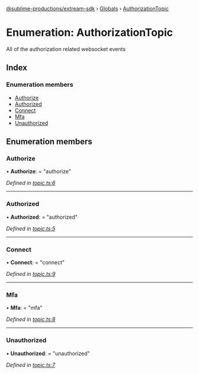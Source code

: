 [@sublime-productions/extream-sdk](../README.md) › [Globals](../globals.md) › [AuthorizationTopic](authorizationtopic.md)

# Enumeration: AuthorizationTopic

All of the authorization related websocket events

## Index

### Enumeration members

* [Authorize](authorizationtopic.md#authorize)
* [Authorized](authorizationtopic.md#authorized)
* [Connect](authorizationtopic.md#connect)
* [Mfa](authorizationtopic.md#mfa)
* [Unauthorized](authorizationtopic.md#unauthorized)

## Enumeration members

###  Authorize

• **Authorize**: = "authorize"

*Defined in [topic.ts:6](https://github.com/Extream-SaaS/ex-sdk/blob/540d571/src/topic.ts#L6)*

___

###  Authorized

• **Authorized**: = "authorized"

*Defined in [topic.ts:5](https://github.com/Extream-SaaS/ex-sdk/blob/540d571/src/topic.ts#L5)*

___

###  Connect

• **Connect**: = "connect"

*Defined in [topic.ts:9](https://github.com/Extream-SaaS/ex-sdk/blob/540d571/src/topic.ts#L9)*

___

###  Mfa

• **Mfa**: = "mfa"

*Defined in [topic.ts:8](https://github.com/Extream-SaaS/ex-sdk/blob/540d571/src/topic.ts#L8)*

___

###  Unauthorized

• **Unauthorized**: = "unauthorized"

*Defined in [topic.ts:7](https://github.com/Extream-SaaS/ex-sdk/blob/540d571/src/topic.ts#L7)*
